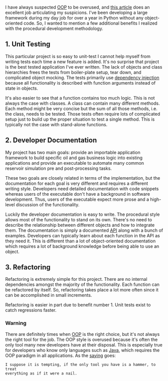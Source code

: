 I have always suspected
[OOP](https://en.wikipedia.org/wiki/Object-oriented_programming) to be
overused, and
[this article](https://codewords.hackerschool.com/issues/one/why-are-objects-so-hard-to-debug)
does an excellent job articulating my suspicions. I've been developing a large
framework during my day job for over a year in Python without any
object-oriented code. So, I wanted to mention a few additional benefits I
realized with the procedural development methodology.

## 1. Unit Testing

This particular project is so easy to unit-test I cannot help myself from
writing tests each time a new feature is added.  It's no surprise that project
is the best tested application I've ever written.  The lack of objects and
class hierarchies frees the tests from boiler-plate setup, tear down, and
complicated object mocking.  The tests primarily use
[dependency injection](https://en.wikipedia.org/wiki/Dependency_injection)
because all functionality is described with function arguments instead of
state in objects.

It's also easier to see that a function contains too much logic. This is not
always the case with classes. A class can contain many different methods. Each
method might be very concise but the sum of all those methods, i.e. the class,
needs to be tested. Those tests often require lots of complicated setup just to
build up the proper situation to test a single method.  This is typically not
the case with stand-alone functions.

## 2. Developer Documentation 

My project has two main goals: provide an importable application framework to
build specific oil and gas business logic into existing applications and
provide an executable to automate many common reservoir simulation pre and
post-processing tasks.

These two goals are closely related in terms of the implementation, but the
documentation for each goal is very different and requires a different writing
style.  Developers need detailed documentation with code snippets whereas users
of the executable don't have a background in software development.  Thus, users
of the executable expect more prose and a high-level discussion of the
functionality.

Luckily the developer documentation is easy to write.  The procedural style
allows most of the functionality to stand on its own. There's no need to
describe the relationship between different objects and how to integrate them.
The documentation is simply a documented
[API](https://en.wikipedia.org/wiki/Application_programming_interface) along
with a bunch of examples. Developers can typically learn about each function in
the API as they need it. This is different than a lot of object-oriented
documentation which requires a lot of background knowledge before being able to
use an object.

## 3. Refactoring

Refactoring is extremely simple for this project. There are no internal
dependencies amongst the majority of the functionality.  Each function can be
refactored by itself.  So, refactoring takes place a lot more often since it
can be accomplished in small increments.

Refactoring is easier in part due to benefit number 1.  Unit tests exist to
catch regressions faster.

### Warning

There are definitely times when
[OOP](https://en.wikipedia.org/wiki/Object-oriented_programming) is the right
choice, but it's not always the right tool for the job.  The OOP style is
overused because it's often the only tool many new developers have at their
disposal. This is especially true for developers who know only languages such
as [Java](https://en.wikipedia.org/wiki/Java), which requires the OOP paradigm
in all applications.  As the
[saying](https://en.wikipedia.org/wiki/Law_of_the_instrument) goes:

    I suppose it is tempting, if the only tool you have is a hammer, to treat
    everything as if it were a nail.
